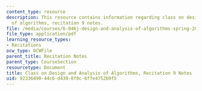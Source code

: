 ```yaml
---
content_type: resource
description: This resource contains information regarding class on design and analysis
  of algorithms, recitation 9 notes.
file: /media/courses/6-046j-design-and-analysis-of-algorithms-spring-2015/9233649044c6d4308f0c6ffe4752b9f5_MIT6_046JS15_Recitation9.pdf
file_type: application/pdf
learning_resource_types:
- Recitations
ocw_type: OCWFile
parent_title: Recitation Notes
parent_type: CourseSection
resourcetype: Document
title: Class on Design and Analysis of Algorithms, Recitation 9 Notes
uid: 92336490-44c6-d430-8f0c-6ffe4752b9f5
---
```

